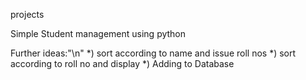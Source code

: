  projects

 Simple Student management using python

 Further ideas:"\n"
 *) sort according to name and issue roll nos
 *) sort according to roll no and display
 *) Adding to Database
